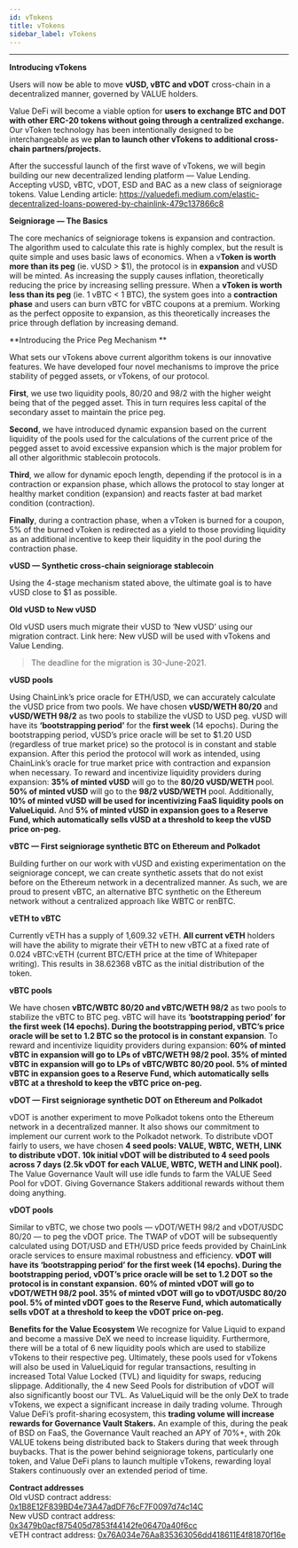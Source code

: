 ```yaml
---
id: vTokens
title: vTokens
sidebar_label: vTokens
---
```


---

**Introducing vTokens**

Users will now be able to move **vUSD, vBTC and vDOT** cross-chain in a decentralized manner, governed by VALUE holders.

Value DeFi will become a viable option for **users to exchange BTC and DOT with other ERC-20 tokens without going through a centralized exchange.** Our vToken technology has been intentionally designed to be interchangeable as we **plan to launch other vTokens to additional cross-chain partners/projects.**

After the successful launch of the first wave of vTokens, we will begin building our new decentralized lending platform — Value Lending. Accepting vUSD, vBTC, vDOT, ESD and BAC as a new class of seigniorage tokens. Value Lending article: https://valuedefi.medium.com/elastic-decentralized-loans-powered-by-chainlink-479c137866c8

**Seigniorage — The Basics**

The core mechanics of seigniorage tokens is expansion and contraction. The algorithm used to calculate this rate is highly complex, but the result is quite simple and uses basic laws of economics. When a v**Token is worth more than its peg** (ie. vUSD > $1), the protocol is in **expansion** and vUSD will be minted. As increasing the supply causes inflation, theoretically reducing the price by increasing selling pressure. When a **vToken is worth less than its peg** (ie. 1 vBTC < 1 BTC), the system goes into a **contraction** **phase** and users can burn vBTC for vBTC coupons at a premium. Working as the perfect opposite to expansion, as this theoretically increases the price through deflation by increasing demand.

**Introducing the Price Peg Mechanism **

What sets our vTokens above current algorithm tokens is our innovative features. We have developed four novel mechanisms to improve the price stability of pegged assets, or vTokens, of our protocol.

**First**, we use two liquidity pools, 80/20 and 98/2 with the higher weight being that of the pegged asset. This in turn requires less capital of the secondary asset to maintain the price peg.

**Second**, we have introduced dynamic expansion based on the current liquidity of the pools used for the calculations of the current price of the pegged asset to avoid excessive expansion which is the major problem for all other algorithmic stablecoin protocols.

**Third**, we allow for dynamic epoch length, depending if the protocol is in a contraction or expansion phase, which allows the protocol to stay longer at healthy market condition (expansion) and reacts faster at bad market condition (contraction).

**Finally**, during a contraction phase, when a vToken is burned for a coupon, 5% of the burned vToken is redirected as a yield to those providing liquidity as an additional incentive to keep their liquidity in the pool during the contraction phase.

**vUSD — Synthetic cross-chain seigniorage stablecoin**

Using the 4-stage mechanism stated above, the ultimate goal is to have vUSD close to $1 as possible.

**Old vUSD to New vUSD**

Old vUSD users much migrate their vUSD to ‘New vUSD’ using our migration contract. Link here: New vUSD will be used with vTokens and Value Lending.

> The deadline for the migration is 30-June-2021.

**vUSD pools**

Using ChainLink’s price oracle for ETH/USD, we can accurately calculate the vUSD price from two pools. We have chosen **vUSD/WETH 80/20** and **vUSD/WETH 98/2** as two pools to stabilize the vUSD to USD peg.
vUSD will have its **‘bootstrapping period’** for the **first week** (14 epochs). During the bootstrapping period, vUSD’s price oracle will be set to $1.20 USD (regardless of true market price) so the protocol is in constant and stable expansion. After this period the protocol will work as intended, using ChainLink’s oracle for true market price with contraction and expansion when necessary.
To reward and incentivize liquidity providers during expansion:
**35% of minted vUSD** will go to the **80/20 vUSD/WETH** pool.
**50% of minted vUSD** will go to the **98/2 vUSD/WETH** pool.
Additionally, **10% of minted vUSD will be used for incentivizing FaaS liquidity pools on ValueLiquid.**
And **5% of minted vUSD in expansion goes to a Reserve Fund, which automatically sells vUSD at a threshold to keep the vUSD price on-peg.**


**vBTC — First seigniorage synthetic BTC on Ethereum and Polkadot**

Building further on our work with vUSD and existing experimentation on the seigniorage concept, we can create synthetic assets that do not exist before on the Ethereum network in a decentralized manner. As such, we are proud to present vBTC, an alternative BTC synthetic on the Ethereum network without a centralized approach like WBTC or renBTC.

**vETH to vBTC**

Currently vETH has a supply of 1,609.32 vETH. **All current vETH** holders will have the ability to migrate their vETH to new vBTC at a fixed rate of 0.024 vBTC:vETH (current BTC/ETH price at the time of Whitepaper writing). This results in 38.62368 vBTC as the initial distribution of the token.

**vBTC pools**

We have chosen **vBTC/WBTC 80/20 and vBTC/WETH 98/2** as two pools to stabilize the vBTC to BTC peg.
vBTC will have its ‘**bootstrapping period’ for the first week (14 epochs). During the bootstrapping period, vBTC’s price oracle will be set to 1.2 BTC so the protocol is in constant expansion**.
To reward and incentivize liquidity providers during expansion:
**60% of minted vBTC in expansion will go to LPs of vBTC/WETH 98/2 pool.
35% of minted vBTC in expansion will go to LPs of vBTC/WBTC 80/20 pool.
5% of minted vBTC in expansion goes to a Reserve Fund, which automatically sells vBTC at a threshold to keep the vBTC price on-peg.**


**vDOT — First seigniorage synthetic DOT on Ethereum and Polkadot**

vDOT is another experiment to move Polkadot tokens onto the Ethereum network in a decentralized manner. It also shows our commitment to implement our current work to the Polkadot network.
To distribute vDOT fairly to users, we have chosen **4 seed pools: VALUE, WBTC, WETH, LINK to distribute vDOT. 10k initial vDOT will be distributed to 4 seed pools across 7 days (2.5k vDOT for each VALUE, WBTC, WETH and LINK pool).**
The Value Governance Vault will use idle funds to farm the VALUE Seed Pool for vDOT. Giving Governance Stakers additional rewards without them doing anything.

**vDOT pools**

Similar to vBTC, we chose two pools — vDOT/WETH 98/2 and vDOT/USDC 80/20 — to peg the vDOT price. The TWAP of vDOT will be subsequently calculated using DOT/USD and ETH/USD price feeds provided by ChainLink oracle services to ensure maximal robustness and efficiency.
**vDOT will have its ‘bootstrapping period’ for the first week (14 epochs). 
During the bootstrapping period, vDOT’s price oracle will be set to 1.2 DOT so the protocol is in constant expansion.**
**60% of minted vDOT will go to vDOT/WETH 98/2 pool.
35% of minted vDOT will go to vDOT/USDC 80/20 pool.
5% of minted vDOT goes to the Reserve Fund, which automatically sells vDOT at a threshold to keep the vDOT price on-peg.**

**Benefits for the Value Ecosystem**
We recognize for Value Liquid to expand and become a massive DeX we need to increase liquidity. Furthermore, there will be a total of 6 new liquidity pools which are used to stabilize vTokens to their respective peg. Ultimately, these pools used for vTokens will also be used in ValueLiquid for regular transactions, resulting in increased Total Value Locked (TVL) and liquidity for swaps, reducing slippage. Additionally, the 4 new Seed Pools for distribution of vDOT will also significantly boost our TVL.
As ValueLiquid will be the only DeX to trade vTokens, we expect a significant increase in daily trading volume. Through Value DeFi’s profit-sharing ecosystem, this **trading volume will increase rewards for Governance Vault Stakers.**
An example of this, during the peak of BSD on FaaS, the Governance Vault reached an APY of 70%+, with 20k VALUE tokens being distributed back to Stakers during that week through buybacks.
That is the power behind seigniorage tokens, particularly one token, and Value DeFi plans to launch multiple vTokens, rewarding loyal Stakers continuously over an extended period of time.
  
  
**Contract addresses**  
Old vUSD contract address: [0x1B8E12F839BD4e73A47adDF76cF7F0097d74c14C](https://etherscan.io/token/0x1B8E12F839BD4e73A47adDF76cF7F0097d74c14C)   
New vUSD contract address: [0x3479b0acf875405d7853f44142fe06470a40f6cc](https://etherscan.io/token/0x3479b0acf875405d7853f44142fe06470a40f6cc)  
vETH contract address: [0x76A034e76Aa835363056dd418611E4f81870f16e](https://etherscan.io/token/0x76A034e76Aa835363056dd418611E4f81870f16e)

